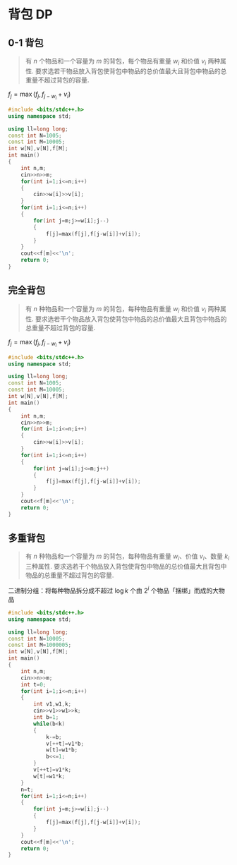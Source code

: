 # 背包 DP

## 0-1 背包

> 有 $n$ 个物品和一个容量为 $m$ 的背包，每个物品有重量 $w_i$ 和价值 $v_i$ 两种属性.
> 要求选若干物品放入背包使背包中物品的总价值最大且背包中物品的总重量不超过背包的容量.

$f_j=\max{(f_j,f_{j-w_i}+v_i)}$

```c++
#include <bits/stdc++.h>
using namespace std;

using ll=long long;
const int N=1005;
const int M=10005;
int w[N],v[N],f[M];
int main()
{
	int n,m;
	cin>>n>>m;
	for(int i=1;i<=n;i++)
	{
		cin>>w[i]>>v[i];
	}
	for(int i=1;i<=n;i++)
	{
		for(int j=m;j>=w[i];j--)
		{
			f[j]=max(f[j],f[j-w[i]]+v[i]);
		}
	}
	cout<<f[m]<<'\n';
	return 0;
}
```

## 完全背包

> 有 $n$ 种物品和一个容量为 $m$ 的背包，每种物品有重量 $w_i$ 和价值 $v_i$ 两种属性.
> 要求选若干个物品放入背包使背包中物品的总价值最大且背包中物品的总重量不超过背包的容量.

$f_j=\max{(f_j,f_{j-w_i}+v_i)}$

```c++
#include <bits/stdc++.h>
using namespace std;

using ll=long long;
const int N=1005;
const int M=10005;
int w[N],v[N],f[M];
int main()
{
	int n,m;
	cin>>n>>m;
	for(int i=1;i<=n;i++)
	{
		cin>>w[i]>>v[i];
	}
	for(int i=1;i<=n;i++)
	{
		for(int j=w[i];j<=m;j++)
		{
			f[j]=max(f[j],f[j-w[i]]+v[i]);
		}
	}
	cout<<f[m]<<'\n';
	return 0;
}
```

## 多重背包

> 有 $n$ 种物品和一个容量为 $m$ 的背包，每种物品有重量 $w_i$、价值 $v_i$、数量 $k_i$ 三种属性.
> 要求选若干个物品放入背包使背包中物品的总价值最大且背包中物品的总重量不超过背包的容量.

二进制分组：将每种物品拆分成不超过 $\log{k}$ 个由 $2^i$ 个物品「捆绑」而成的大物品

```c++
#include <bits/stdc++.h>
using namespace std;

using ll=long long;
const int N=10005;
const int M=1000005;
int w[N],v[N],f[M];
int main()
{
	int n,m;
	cin>>n>>m;
	int t=0;
	for(int i=1;i<=n;i++) 
	{
		int v1,w1,k;
		cin>>v1>>w1>>k;
		int b=1;
		while(b<k)
		{
			k-=b;
			v[++t]=v1*b;
			w[t]=w1*b;
			b<<=1;
		}
		v[++t]=v1*k;
		w[t]=w1*k;
	}
	n=t;
	for(int i=1;i<=n;i++)
	{
		for(int j=m;j>=w[i];j--)
		{
			f[j]=max(f[j],f[j-w[i]]+v[i]);
		}
	}
	cout<<f[m]<<'\n';
	return 0;
}
```
